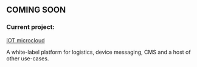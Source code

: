 ## COMING SOON 

### Current project:
[IOT microcloud](http://iotmicrocloud.com)

A white-label platform for logistics, device messaging, CMS and a host of other use-cases.  



